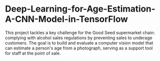 # Deep-Learning-for-Age-Estimation-A-CNN-Model-in-TensorFlow
This project tackles a key challenge for the Good Seed supermarket chain: complying with alcohol sales regulations by preventing sales to underage customers. The goal is to build and evaluate a computer vision model that can estimate a person's age from a photograph, serving as a support tool for staff at the point of sale.
